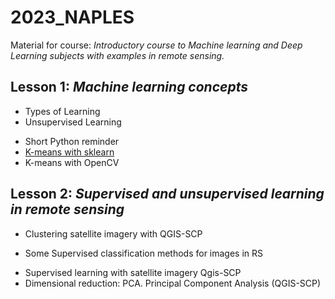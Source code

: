 # 2023_NAPLES
Material for course: _Introductory course to Machine learning and Deep Learning subjects with examples in remote sensing._

## Lesson 1: _Machine learning concepts_
  + Types of Learning 
  + Unsupervised Learning

  * Short Python reminder
  * [K-means with sklearn](https://github.com/sgcortes/2023_NAPLES/blob/73cf503a1375f92dd02eb5e7dc44ca247d2ff934/Lect1_1_ML%26DL_K_MEANS_sklearn.ipynb)
  * K-means with OpenCV

## Lesson 2: _Supervised and unsupervised learning in remote sensing_
  * Clustering satellite imagery with QGIS-SCP

  + Some Supervised classification methods for images in RS

  * Supervised learning with satellite imagery Qgis-SCP
  * Dimensional reduction: PCA. Principal Component Analysis (QGIS-SCP)


  
